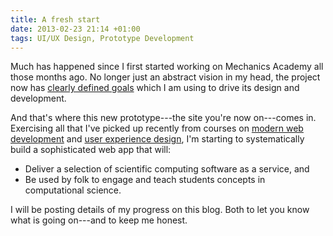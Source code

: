 ```yaml
---
title: A fresh start
date: 2013-02-23 21:14 +01:00
tags: UI/UX Design, Prototype Development
---
```


Much has happened since I first started working on Mechanics
Academy all those months ago. No longer just an abstract vision in my
head, the project now has [clearly defined
goals](https://github.com/hnarayanan/mechnicsacademy-design-docs/blob/master/design.rst)
which I am using to drive its design and development.

And that's where this new prototype---the site you're now on---comes
in. Exercising all that I've picked up recently from courses on
[modern web development](https://www.edx.org/courses/BerkeleyX/CS169.1x/2012_Fall/about)
and [user experience design](https://www.coursera.org/course/hci), I'm
starting to systematically build a sophisticated web app that will:

* Deliver a selection of scientific computing software as a service, and
* Be used by folk to engage and teach students concepts in
  computational science.

I will be posting details of my progress on this blog. Both to let you
know what is going on---and to keep me honest.
